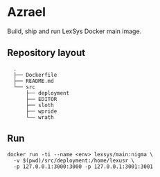 # Azrael

Build, ship and run LexSys Docker main image.


## Repository layout


      .
      ├── Dockerfile
      ├── README.md
      └── src
          ├── deployment
          ├── EDITOR
          ├── sloth
          ├── wpride
          └── wrath

## Run


    docker run -ti --name <env> lexsys/main:nigma \
      -v $(pwd)/src/deployment:/home/lexusr \
      -p 127.0.0.1:3000:3000 -p 127.0.0.1:3001:3001



